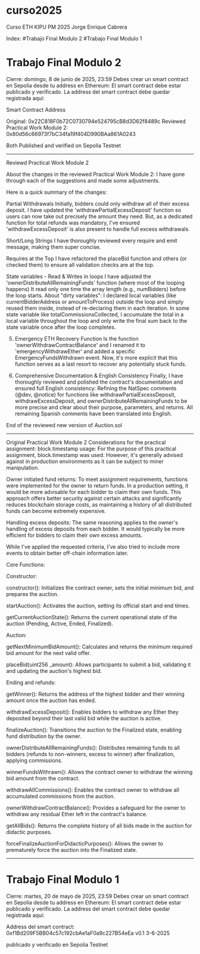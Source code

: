 # curso2025
Curso ETH KIPU PM 2025 Jorge Enrique Cabrera 

Index:
#Trabajo Final Modulo 2
#Trabajo Final Modulo 1

# Trabajo Final Modulo 2
Cierre: domingo, 8 de junio de 2025, 23:59
Debes crear un smart contract en Sepolia desde tu address en Ethereum:
El smart contract debe estar publicado y verificado.
La address del smart contract debe quedar registrada aquí:

Smart Contract Address 

Original: 0x22C818F0b72C0730794e524795cB8d3D62f8489c
Reviewed Practical Work Module 2: 0x80d56c66973f7bC34fa19f404D990BAa861A0243

Both Published and verified on Sepolia Testnet

*************************
Reviewd Practical Work Module 2

About the changes in the reviewed Practical Work Module 2:
I have gone through each of the suggestions and made some adjustments. 

Here is a quick summary of the changes:

Partial Withdrawals
Initially, bidders could only withdraw all of their excess deposit. 
I have updated the 'withdrawPartialExcessDeposit' function so users can now take out precisely the amount they need. 
But, as a dedicated function for total refunds was mandatory, I've ensured 'withdrawExcessDeposit' is also present to handle full excess withdrawals.

Short/Long Strings
I have thoroughly reviewed every require and emit message, making them super concise. 

Requires at the Top
I have refactored the placeBid function and others (or checked them) to ensure all validation checks are at the top. 

State variables - Read & Writes in loops
I have adjusted the 'ownerDistributeAllRemainingFunds' function (where most of the looping happens)
It read only one time the array length (e.g., numBidders) before the loop starts.
About "dirty variables": I declared local variables (like currentBidderAddress or amountToProcess) outside the loop and simply reused them inside, instead of re-declaring them in each iteration. 
In some state variable like totalCommissionsCollected, I accumulate the total in a local variable throughout the loop and only write the final sum back to the state variable once after the loop completes.

5. Emergency ETH Recovery Function
Is the function 'ownerWithdrawContractBalance' and I renamed it to 'emergencyWithdrawEther' and added a specific EmergencyFundsWithdrawn event. Now, it's more explicit that this function serves as a last resort to recover any potentially stuck funds.

6. Comprehensive Documentation & English Consistency
Finally, I have thoroughly reviewed and polished the contract's documentation and ensured full English consistency:
Refining the NatSpec comments (@dev, @notice) for functions like withdrawPartialExcessDeposit, withdrawExcessDeposit, and ownerDistributeAllRemainingFunds to be more precise and clear about their purpose, parameters, and returns.
All remaining Spanish comments have been translated into English.

End of the reviewed new version of Auction.sol 

*************************
Original Practical Work Module 2
Considerations for the practical assignment:
block.timestamp usage: For the purpose of this practical assignment, block.timestamp was used. However, it's generally advised against in production environments as it can be subject to miner manipulation.

Owner initiated fund returns: To meet assignment requirements, functions were implemented for the owner to return funds. In a production setting, it would be more advisable for each bidder to claim their own funds. This approach offers better security against certain attacks and significantly reduces blockchain storage costs, as maintaining a history of all distributed funds can become extremely expensive.

Handling excess deposits: The same reasoning applies to the owner's handling of excess deposits from each bidder. It would typically be more efficient for bidders to claim their own excess amounts. 

While I've applied the requested criteria, I've also tried to include more events to obtain better off-chain information later.

Core Functions:

Constructor:

constructor(): Initializes the contract owner, sets the initial minimum bid, and prepares the auction.

startAuction(): Activates the auction, setting its official start and end times.

getCurrentAuctionState(): Returns the current operational state of the auction (Pending, Active, Ended, Finalized).

Auction:

getNextMinimumBidAmount(): Calculates and returns the minimum required bid amount for the next valid offer.

placeBid(uint256 _amount): Allows participants to submit a bid, validating it and updating the auction's highest bid.

Ending and refunds:

getWinner(): Returns the address of the highest bidder and their winning amount once the auction has ended.

withdrawExcessDeposit(): Enables bidders to withdraw any Ether they deposited beyond their last valid bid while the auction is active.

finalizeAuction(): Transitions the auction to the Finalized state, enabling fund distribution by the owner.

ownerDistributeAllRemainingFunds(): Distributes remaining funds to all bidders (refunds to non-winners, excess to winner) after finalization, applying commissions.

winnerFundsWithrawn(): Allows the contract owner to withdraw the winning bid amount from the contract.

withdrawAllCommissions(): Enables the contract owner to withdraw all accumulated commissions from the auction.

ownerWithdrawContractBalance(): Provides a safeguard for the owner to withdraw any residual Ether left in the contract's balance.

getAllBids(): Returns the complete history of all bids made in the auction for didactic purposes.

forceFinalizeAuctionForDidacticPurposes(): Allows the owner to prematurely force the auction into the Finalized state.


* * *

# Trabajo Final Modulo 1
Cierre: martes, 20 de mayo de 2025, 23:59
Debes crear un smart contract en Sepolia desde tu address en Ethereum:
El smart contract debe estar publicado y verificado.
La address del smart contract debe quedar registrada aquí:

Address del smart contract:
0xf1Bd209F5BB04c57c192cbAe1aF0a9c227B54eEa v0.1 3-6-2025

publicado y verificado en Sepolia Testnet

